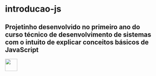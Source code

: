 # introducao-js

## Projetinho desenvolvido no primeiro ano do curso técnico de desenvolvimento de sistemas com o intuito de explicar conceitos básicos de JavaScript

<img src="https://cdn.jsdelivr.net/gh/devicons/devicon/icons/javascript/javascript-plain.svg"  width="40" height="40"/>
